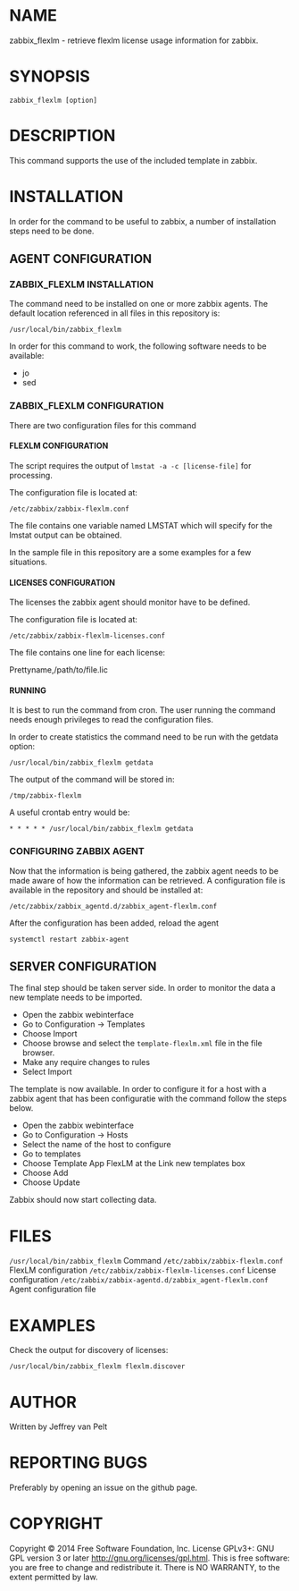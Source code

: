 # NAME

zabbix_flexlm - retrieve flexlm license usage information for zabbix.

# SYNOPSIS

`zabbix_flexlm [option]`

# DESCRIPTION

This command supports the use of the included template in zabbix.

# INSTALLATION

In order for the command to be useful to zabbix, a number of installation steps
need to be done.

## AGENT CONFIGURATION

### ZABBIX_FLEXLM INSTALLATION

The command need to be installed on one or more zabbix agents. The default location
referenced in all files in this repository is:

`/usr/local/bin/zabbix_flexlm`

In order for this command to work, the following software needs to be available:

* jo
* sed

### ZABBIX_FLEXLM CONFIGURATION

There are two configuration files for this command

#### FLEXLM CONFIGURATION

The script requires the output of `lmstat -a -c [license-file]` for processing.

The configuration file is located at:

`/etc/zabbix/zabbix-flexlm.conf`

The file contains one variable named LMSTAT which will specify for the lmstat output
can be obtained.

In the sample file in this repository are a some examples for a few situations.

#### LICENSES CONFIGURATION

The licenses the zabbix agent should monitor have to be defined.

The configuration file is located at:

`/etc/zabbix/zabbix-flexlm-licenses.conf`

The file contains one line for each license:

Prettyname,/path/to/file.lic

#### RUNNING

It is best to run the command from cron. The user running the command needs enough
privileges to read the configuration files.

In order to create statistics the command need to be run with the getdata option:

`/usr/local/bin/zabbix_flexlm getdata`

The output of the command will be stored in:

`/tmp/zabbix-flexlm`

A useful crontab entry would be:

`* * * * * /usr/local/bin/zabbix_flexlm getdata`

### CONFIGURING ZABBIX AGENT

Now that the information is being gathered, the zabbix agent needs to be made aware
of how the information can be retrieved. A configuration file is available in the
repository and should be installed at:

`/etc/zabbix/zabbix_agentd.d/zabbix_agent-flexlm.conf`

After the configuration has been added, reload the agent

`systemctl restart zabbix-agent`

## SERVER CONFIGURATION

The final step should be taken server side. In order to monitor the data a new
template needs to be imported.

* Open the zabbix webinterface
* Go to Configuration -> Templates
* Choose Import
* Choose browse and select the `template-flexlm.xml` file in the file browser.
* Make any require changes to rules
* Select Import

The template is now available. In order to configure it for a host with a zabbix
agent that has been configuratie with the command follow the steps below.

* Open the zabbix webinterface
* Go to Configuration -> Hosts
* Select the name of the host to configure
* Go to templates
* Choose Template App FlexLM at the Link new templates box
* Choose Add
* Choose Update

Zabbix should now start collecting data.

# FILES

`/usr/local/bin/zabbix_flexlm` Command
`/etc/zabbix/zabbix-flexlm.conf` FlexLM configuration
`/etc/zabbix/zabbix-flexlm-licenses.conf` License configuration
`/etc/zabbix/zabbix-agentd.d/zabbix_agent-flexlm.conf` Agent configuration file

# EXAMPLES

Check the output for discovery of licenses:

`/usr/local/bin/zabbix_flexlm flexlm.discover`

# AUTHOR

Written by Jeffrey van Pelt

# REPORTING BUGS

Preferably by opening an issue on the github page.

# COPYRIGHT

Copyright  ©  2014  Free Software Foundation, Inc.  License GPLv3+: GNU
GPL version 3 or later <http://gnu.org/licenses/gpl.html>.
This is free software: you are free  to  change  and  redistribute  it.
There is NO WARRANTY, to the extent permitted by law.
